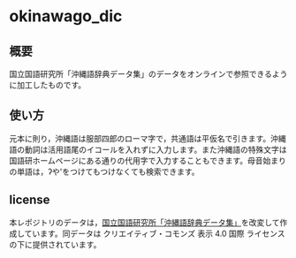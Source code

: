 # okinawago_dic

## 概要

国立国語研究所「沖縄語辞典データ集」のデータをオンラインで参照できるように加工したものです。

## 使い方

元本に則り，沖縄語は服部四郎のローマ字で，共通語は平仮名で引きます。沖縄語の動詞は活用語尾のイコールを入れずに入力します。また沖縄語の特殊文字は国語研ホームページにある通りの代用字で入力することもできます。母音始まりの単語は，ʔや'をつけてもつけなくても検索できます。

## license

本レポジトリのデータは，[国立国語研究所「沖縄語辞典データ集」](https://mmsrv.ninjal.ac.jp/okinawago/)を改変して作成しています。同データは クリエイティブ・コモンズ 表示 4.0 国際 ライセンスの下に提供されています。